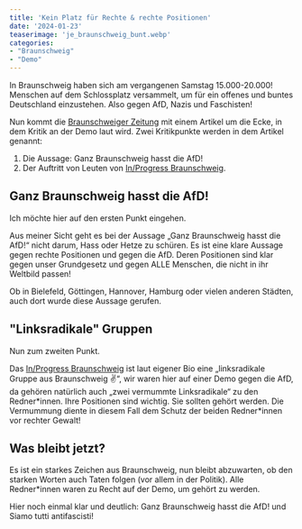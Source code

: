 ```yaml
---
title: 'Kein Platz für Rechte & rechte Positionen'
date: '2024-01-23'
teaserimage: 'je_braunschweig_bunt.webp'
categories:
- "Braunschweig"
- "Demo"
---
```


In Braunschweig haben sich am vergangenen Samstag 15.000-20.000! Menschen auf dem Schlossplatz versammelt, um für ein offenes und buntes Deutschland einzustehen. Also gegen AfD, Nazis und Faschisten!

Nun kommt die [Braunschweiger Zeitung](https://www.instagram.com/braunschweiger_zeitung/) mit einem Artikel um die Ecke, in dem Kritik an der Demo laut wird. Zwei Kritikpunkte werden in dem Artikel genannt:

1. Die Aussage: Ganz Braunschweig hasst die AfD!
2. Der Auftritt von Leuten von [In/Progress Braunschweig](https://www.instagram.com/inprogress.bs/).

## Ganz Braunschweig hasst die AfD!

Ich möchte hier auf den ersten Punkt eingehen.

Aus meiner Sicht geht es bei der Aussage „Ganz Braunschweig hasst die AfD!“ nicht darum, Hass oder Hetze zu schüren. Es ist eine klare Aussage gegen rechte Positionen und gegen die AfD. Deren Positionen sind klar gegen unser Grundgesetz und gegen ALLE Menschen, die nicht in ihr Weltbild passen!

Ob in Bielefeld, Göttingen, Hannover, Hamburg oder vielen anderen Städten, auch dort wurde diese Aussage gerufen.

## "Linksradikale" Gruppen

Nun zum zweiten Punkt.

Das [In/Progress Braunschweig](https://www.instagram.com/inprogress.bs/) ist laut eigener Bio eine „linksradikale Gruppe aus Braunschweig ✌️“, wir waren hier auf einer Demo gegen die AfD, da gehören natürlich auch „zwei vermummte Linksradikale“ zu den Redner\*innen. Ihre Positionen sind wichtig. Sie sollten gehört werden.
Die Vermummung diente in diesem Fall dem Schutz der beiden Redner\*innen vor rechter Gewalt!

## Was bleibt jetzt?

Es ist ein starkes Zeichen aus Braunschweig, nun bleibt abzuwarten, ob den starken Worten auch Taten folgen (vor allem in der Politik). Alle Redner\*innen waren zu Recht auf der Demo, um gehört zu werden.

Hier noch einmal klar und deutlich:
Ganz Braunschweig hasst die AfD! und Siamo tutti antifascisti!
